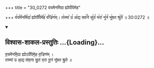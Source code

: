 +++
title = "30_0272 वयमेनमिदा ह्योपीपेमेह"

+++
व꣣य꣡मे꣢नमि꣣दा꣢ ह्योपी꣢꣯पेमे꣣ह꣢ व꣣ज्रि꣡ण꣢म्। त꣡स्मा꣢ उ꣣ अ꣡द्य सव꣢꣯ने सु꣣तं꣢ भ꣣रा꣢ नू꣣नं꣡ भू꣢षत श्रु꣣ते꣢ ॥ 30:0272 ॥

<div class="js_include" newlevelforh1="2" title="विश्वास-शाकल-प्रस्तुतिः" unfilled url="/vedAH_Rk/shAkalam/saMhitA/vishvAsa-prastutiH/08/066/07_vayamenamidA_hyo_apIpemeha.md">
<details open><summary><h2>विश्वास-शाकल-प्रस्तुतिः ...{Loading}...</h2></summary>


व॒यमे॑नमि॒दा ह्योऽपी॑पेमे॒ह व॒ज्रिण॑म् ।  
तस्मा॑ उ अ॒द्य स॑म॒ना सु॒तं भ॒रा नू॒नं भू॑षत श्रु॒ते ॥

</details>
</div>